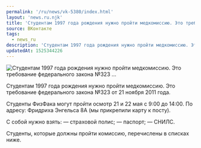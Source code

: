 ```yaml
---
permalink: '/ru/news/vk-5380/index.html'
layout: 'news.ru.njk'
title: 'Студентам 1997 года рождения нужно пройти медкомиссию. Это требование федерального закона №323 …'
source: ВКонтакте
tags:
  - news_ru
description: 'Студентам 1997 года рождения нужно пройти медкомиссию. Это требование федерального закона №323 …'
updatedAt: 1525344226
---
```

![Студентам 1997 года рождения нужно пройти медкомиссию. Это требование федерального закона №323 …](https://sun9-13.userapi.com/impf/c846416/v846416475/3e7be/18kYTfQ0GAg.jpg?size=960x960&quality=96&proxy=1&sign=6e93bee95e12e62477f7908d8237e011&c_uniq_tag=yzYV0tc8F3VpgAzaph_hryxW8KLXZEAUAtFwOA8dJkQ&type=album)

Студентам 1997 года рождения нужно пройти медкомиссию. Это требование федерального закона №323 от 21 ноября 2011 года.

Студенты ФизФака могут пройти осмотр 21 и 22 мая с 9:00 до 14:00. По адресу: Фридриха Энгельса 8А (мы прикрепили карту к посту).

С собой нужно взять:
— страховой полис;
— паспорт;
— СНИЛС.

Студенты, которые должны пройти комиссию, перечислены в списках ниже.

